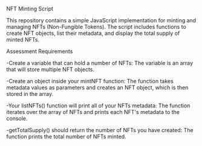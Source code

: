NFT Minting Script

This repository contains a simple JavaScript implementation for minting and managing NFTs (Non-Fungible Tokens). The script includes functions to create NFT objects, list their metadata, and display the total supply of minted NFTs.

Assessment Requirements

-Create a variable that can hold a number of NFTs: The variable is an array that will store multiple NFT objects.

-Create an object inside your mintNFT function: The function takes metadata values as parameters and creates an NFT object, which is then stored in the array.

-Your listNFTs() function will print all of your NFTs metadata: The function iterates over the array of NFTs and prints each NFT's metadata to the console.

-getTotalSupply() should return the number of NFTs you have created: The function prints the total number of NFTs minted.
